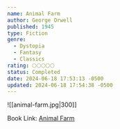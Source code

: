 ```yaml
---
name: Animal Farm
author: George Orwell
published: 1945
type: Fiction
genre:
  - Dystopia
  - Fantasy
  - Classics
rating: 🌕🌕🌕🌕🌕
status: Completed
date: 2024-06-18 17:53:13 -0500
updated: 2024-06-18 17:54:38 -0500
---
```


![[animal-farm.jpg|300]]

Book Link: [Animal Farm](https://www.goodreads.com/book/show/170448.Animal_Farm)
